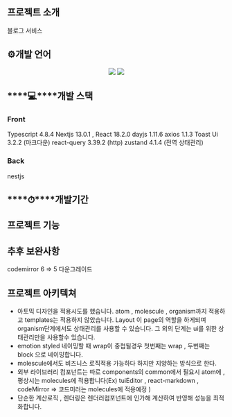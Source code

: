 ## 프로젝트 소개

블로그 서비스

## ⚙️개발 언어
<div align='center'>
    <img src="https://img.shields.io/badge/Javascript-gray?logo=javascript"/>
    <img src="https://img.shields.io/badge/Typescript-gray?logo=typescript"/>
</div>

## ****💻****개발 스택

### Front
Typescript 4.8.4
Nextjs 13.0.1 , React 18.2.0
dayjs 1.11.6
axios 1.1.3
Toast Ui 3.2.2 (마크다운)
react-query 3.39.2 (http)
zustand 4.1.4 (전역 상태관리)

### Back
nestjs

## ****⏱****개발기간


## 프로젝트 기능


## 추후 보완사항

codemirror 6 => 5 다운그레이드

## 프로젝트 아키텍쳐
- 아토믹 디자인을 적용시도를 했습니다. atom , molescule , organism까지 적용하고 templates는 적용하지 않았습니다. Layout 이 page의 역할을 하게되며 organism단계에서도 상태관리를 사용할 수 있습니다. 그 외의 단계는 ui를 위한 상태관리만을 사용할수 있습니다.
- emotion styled 네이밍할 때 wrap이 중첩될경우  첫번째는 wrap  , 두번째는 block 으로 네이밍합니다.
- molescule에서도 비즈니스 로직적용 가능하다 하지만 지양하는 방식으로 한다.
- 외부 라이브러리 컴포넌트는 따로 components의 common에서 필요시 atom에 , 평상시는 molecules에 적용합니다(Ex) tuiEditor , react-markdown , codeMirror => 코드미러는 molecules에 적용예정 )
- 단순한 계산로직 , 렌더링은 렌더러컴포넌트에 인가해 계산하여 반영해 성능을 최적화합니다.